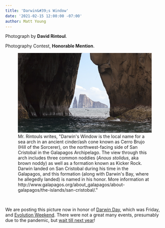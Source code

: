 ```yaml
---
title: 'Darwin&#39;s Window'
date: '2021-02-15 12:00:00 -07:00'
author: Matt Young
---
```


Photograph by **David Rintoul**.

Photography Contest, **Honorable Mention**.

<figure>
<img src="/uploads/2021/Rintoul.darwins_window_4976.jpg" alt="Darwin's Window"/>
  <figcaption>Mr. Rintouls writes, "Darwin's Window is the local name for a sea arch in an ancient cinder/ash cone known as Cerro Brujo (Hill of the Sorcerer), on the northwest-facing side of San Cristobal in the Galapagos Archipelago. The view through this arch includes three common noddies (<i>Anous stolidus</i>, aka brown noddy) as well as a formation known as Kicker Rock. Darwin landed on San Cristobal during his time in the Galapagos, and this formation (along with Darwin's Bay, where he allegedly landed) is named in his honor. More information at http://www.galapagos.org/about_galapagos/about-galapagos/the-islands/san-cristobal/."
</figcaption>
</figure><br/>

We are posting this picture now in honor of <a href="https://darwinday.org/events/?action=tribe_list&tribe_paged=1&tribe_event_display=list&tribe-bar-date=2021-02-01">Darwin Day</a>, which was Friday, and <a href="http://theclergyletterproject.org/rel_evolution_weekend_2021.html">Evolution Weekend</a>. There were not a great many events, presumably due to the pandemic, but <a href="https://darwinday.org/events/?action=tribe_list&tribe_paged=1&tribe_event_display=list&tribe-bar-date=2022-02-01">wait till next year</a>!

